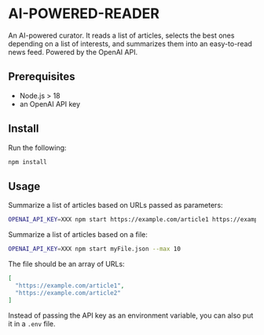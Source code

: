 # AI-POWERED-READER

An AI-powered curator. It reads a list of articles, selects the best ones depending on a list of interests, and summarizes them into an easy-to-read news feed. Powered by the OpenAI API.

## Prerequisites

- Node.js > 18
- an OpenAI API key

## Install

Run the following:

```sh
npm install
```

## Usage

Summarize a list of articles based on URLs passed as parameters:

```sh
OPENAI_API_KEY=XXX npm start https://example.com/article1 https://example.com/article2 --max 10
```

Summarize a list of articles based on a file:

```sh
OPENAI_API_KEY=XXX npm start myFile.json --max 10
```

The file should be an array of URLs:

```json
[
  "https://example.com/article1",
  "https://example.com/article2"
]
```

Instead of passing the API key as an environment variable, you can also put it in a `.env` file.